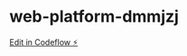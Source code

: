 # web-platform-dmmjzj

[Edit in Codeflow ⚡️](https://stackblitz.com/~/github.com/MUKILAN019/web-platform-dmmjzj)